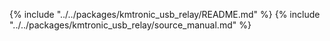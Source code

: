 {% include "../../packages/kmtronic_usb_relay/README.md" %}
{% include "../../packages/kmtronic_usb_relay/source_manual.md" %}